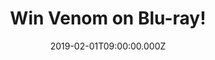 ---
campaign-uuid: "c-2be6e2d4-ce54-4fd9-855e-09d78743a414"
type: "Competition"
category: "Entertainment"
date: "2019-02-01T09:00:00.000Z"
end-date: "2019-03-01T23:59:00.000Z"
disable-form: false
is_promoted: false
has_entry_page: true
title: "Win Venom on Blu-ray!"
competition-description: "<p>We have in our hands the evolution story of Marvel's\
  \ most enigmatic, complex and badass character - Venom on Blu-ray and we want it\
  \ to give it to you! Eddie Brock (Tom Hardy) is a broken man after he loses everything\
  \ including his job and fiancée. Just when his life is at its lowest, he becomes\
  \ host to an alien symbiote which results in extraordinary superpowers - transforming\
  \ him into Venom.</p>\n<p>Want to know what’s next? Enter below for a chance to\
  \ win!</p>\n"
hero-header: "Win Venom on Blu-ray!"
terms-confirmation: "N/A"
banner-img: "https://assets.expresslyapp.com/asset-611faa0f-3b8f-4f3b-87d5-b813b60d0602.jpg"
logo-left-href: "http://club.expressly.io"
logo-left-image: "https://assets.expresslyapp.com/asset-ec96c35c-a03a-4665-a738-40584a7d8b32.jpg"
logo-left-title: "Expressly Club"
bg-image-hero: "https://assets.expresslyapp.com/asset-f272dbdf-0cc1-497d-ad35-f7d484f00329.jpg"
bg-image-first: "https://assets.expresslyapp.com/asset-71cf64d7-d2b3-409e-8afb-401116f1ac2b.jpg"
section1-content: "<p>Venom’s first full appearance came 30 years ago in The Amazing\
  \ Spider-Man comic book issue #300. Fans fell in love with this outspoken and quirky\
  \ anti-hero, driving the character’s own eponymous series and becoming one of the\
  \ most intriguing, entertaining and popular characters in Marvel history.</p>\n\
  <p>This Blu-ray comes with many more features for you to get stuck into: Extended\
  \ Post Credit Scene and Deleted Scenes, Symbiote Secrets, Over an hour of extras\
  \ including: Venom Mode: Trivia Track, Venom Vision… ALSO, you could enjoy Spider-Man:\
  \ Into The Spider-Verse Sneak Peek and an exclusive Eminem music video! Think no\
  \ more and enter the form below for a chance to win and enjoy this amazing movie!</p>\n"
entry-title: "Win Venom on Blu-ray!"
entry-content: "<p>Enter the draw to win Venom on Blu-ray by completing the form below\
  \ before 23:59 on 1st of March 2019.</p>\n"
has-winner: false
prize-description: "Venom on Blu-ray."
special-conditions: "Multiple entries are allowed up to one every day.\r\nThis competition\
  \ is also available on: https://aaa.nme.com/competitions/\r\nvenom-blu-ray-giveaway"
country-restrictions:
- "GB"
---